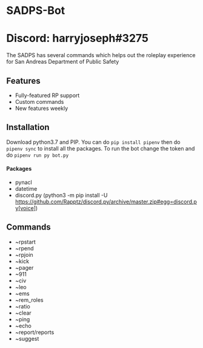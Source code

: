 # SADPS-Bot
# Discord: harryjoseph#3275
The SADPS has several commands which helps out the roleplay experience for San Andreas Department of Public Safety

## Features
- Fully-featured RP support
- Custom commands
- New features weekly

## Installation
Download python3.7 and PIP. You can do 
```pip install pipenv```
then do
```pipenv sync``` 
to install all the packages.
To run the bot change the token and do ```pipenv run py bot.py```
#### Packages
- pynacl
- datetime
- discord.py (python3 -m pip install -U https://github.com/Rapptz/discord.py/archive/master.zip#egg=discord.py[voice])

## Commands
- ~rpstart
- ~rpend
- ~rpjoin
- ~kick
- ~pager
- ~911
- ~civ
- ~leo
- ~ems
- ~rem_roles
- ~ratio
- ~clear
- ~ping
- ~echo
- ~report/reports
- ~suggest

